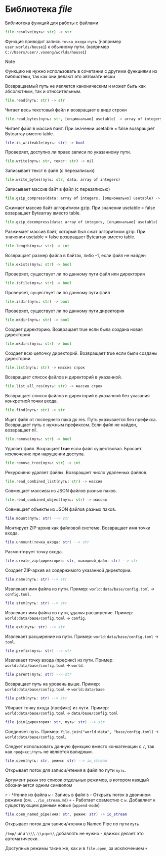 # Библиотека *file*

Библиотека функций для работы с файлами

```python
file.resolve(путь: str) -> str
```

Функция приводит запись `точка_входа:путь` (например `user:worlds/house1`) к обычному пути. (например `C://Users/user/.voxeng/worlds/house1`)

> [!NOTE]
> Функцию не нужно использовать в сочетании с другими функциями из библиотеки, так как они делают это автоматически

Возвращаемый путь не является каноническим и может быть как абсолютным, так и относительным.

```python
file.read(путь: str) -> str
```

Читает весь текстовый файл и возвращает в виде строки

```python
file.read_bytes(путь: str, [опционально] usetable) -> array of integers
```

Читает файл в массив байт. При значении usetable = false возвращает Bytearray вместо table.

```lua
file.is_writeable(путь: str) -> bool
```

Проверяет, доступно ли право записи по указанному пути.

```python
file.write(путь: str, текст: str) -> nil
```

Записывает текст в файл (с перезаписью)

```python
file.write_bytes(путь: str, data: array of integers)
```

Записывает массив байт в файл (с перезаписью)

```python
file.gzip_compress(data: array of integers, [опционально] usetable) -> array of integers
```

Сжимает массив байт алгоритмом gzip. При значении usetable = false возвращает Bytearray вместо table.

```python
file.gzip_decompress(data: array of integers, [опционально] usetable) -> array of integers
```

Разжимает массив байт, который был сжат алгоритмом gzip. При значении usetable = false возвращает Bytearray вместо table.

```python
file.length(путь: str) -> int
```

Возвращает размер файла в байтах, либо -1, если файл не найден

```python
file.exists(путь: str) -> bool
```

Проверяет, существует ли по данному пути файл или директория

```python
file.isfile(путь: str) -> bool
```

Проверяет, существует ли по данному пути файл

```python
file.isdir(путь: str) -> bool
```

Проверяет, существует ли по данному пути директория

```python
file.mkdir(путь: str) -> bool
```

Создает директорию. Возвращает true если была создана новая директория

```python
file.mkdirs(путь: str) -> bool
```

Создает всю цепочку директорий. Возвращает true если были созданы директории.

```python
file.list(путь: str) -> массив строк
```

Возвращает список файлов и директорий в указанной.

```python
file.list_all_res(путь: str) -> массив строк
```

Возвращает список файлов и директорий в указанной без указания конкретной точки входа.

```python
file.find(путь: str) -> str
```

Ищет файл от последнего пака до res. Путь указывается без префикса. Возвращает путь с нужным префиксом. Если файл не найден, возвращает nil.

```python
file.remove(путь: str) -> bool
```

Удаляет файл. Возращает **true** если файл существовал. Бросает исключение при нарушении доступа.

```python
file.remove_tree(путь: str) -> int
```

Рекурсивно удаляет файлы. Возвращает число удаленных файлов.

```python
file.read_combined_list(путь: str) -> массив
```

Совмещает массивы из JSON файлов разных паков.

```python
file.read_combined_object(путь: str) -> массив
```

Совмещает объекты из JSON файлов разных паков.

```lua
file.mount(путь: str) --> str
```

Монтирует ZIP-архив как файловой системе. Возвращает имя точки входа.

```lua
file.unmount(точка_входа: str) --> str
```

Размонтирует точку входа.

```lua
file.create_zip(директория: str, выходной_файл: str) --> str
```

Создаёт ZIP-архив из содержимого указанной директории.

```lua
file.name(путь: str) --> str
```

Извлекает имя файла из пути. Пример: `world:data/base/config.toml` -> `config.toml`.

```lua
file.stem(путь: str) --> str
```

Извлекает имя файла из пути, удаляя расширение. Пример: `world:data/base/config.toml` -> `config`.

```lua
file.ext(путь: str) --> str
```

Извлекает расширение из пути. Пример: `world:data/base/config.toml` -> `toml`.

```lua
file.prefix(путь: str) --> str
```

Извлекает точку входа (префикс) из пути. Пример: `world:data/base/config.toml` -> `world`.

```lua
file.parent(путь: str) --> str
```

Возвращает путь на уровень выше. Пример: `world:data/base/config.toml` -> `world:data/base`

```lua
file.path(путь: str) --> str
```

Убирает точку входа (префикс) из пути. Пример: `world:data/base/config.toml` -> `data/base/config.toml`


```lua
file.join(директория: str, путь: str) --> str
```

Соединяет путь. Пример: `file.join("world:data", "base/config.toml)` -> `world:data/base/config.toml`.

Следует использовать данную функцию вместо конкатенации с `/`, так как `префикс:/путь` не является валидным.

```lua
file.open(путь: str, режим: str) --> io_stream
```

Открывает поток для записи/чтения в файл по пути `путь`.

Аргумент `режим` это список отдельных режимов, в котором каждый обозначается одним символом

`r` - Чтение из файла
`w` - Запись в файл
`b` - Открыть поток в двоичном режиме (см. `../io_stream.md`)
`+` - Работает совместно с `w`. Добавляет к существующим данным новые (`append-mode`)

```lua
file.open_named_pipe(имя: str, режим: str) -> io_stream
```

Открывает поток для записи/чтения в Named Pipe по пути `путь`

`/tmp/` или `\\\\.\\pipe\\` добавлять не нужно - движок делает это автоматически.

Доступные режимы такие же, как и в `file.open`, за исключением `+`
